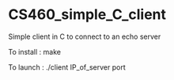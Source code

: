 # CS460_simple_C_client
Simple client in C to connect to an echo server

To install : make

To launch : ./client IP_of_server port
